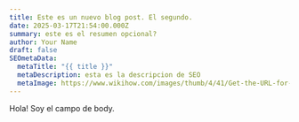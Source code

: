 ```yaml
---
title: Este es un nuevo blog post. El segundo.
date: 2025-03-17T21:54:00.000Z
summary: este es el resumen opcional?
author: Your Name
draft: false
SEOmetaData:
  metaTitle: "{{ title }}"
  metaDescription: esta es la descripcion de SEO
  metaImage: https://www.wikihow.com/images/thumb/4/41/Get-the-URL-for-Pictures-Draft-Step-1.jpg/v4-460px-Get-the-URL-for-Pictures-Draft-Step-1.jpg
---
```

Hola! Soy el campo de body.
